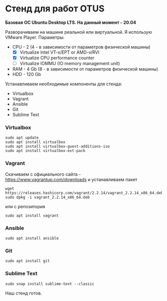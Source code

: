 # Стенд для работ OTUS

**Базовая ОС Ubuntu Desktop LTS. На данный момент - 20.04**

Разворачиваем на машине реальной или виртуальной. Я использую VMware Player.
Параметры:
* CPU - 2 (4 - в зависимости от параметров физической машины) 
  - [x] Virtualize Intel VT-x/EPT or AMD-v/RVI
  - [x] Virtualize CPU performance counter
  - [ ] Virtualize IOMMU (IO memory management unit)
* RAM - 4 Gb (8 - в зависимости от параметров физической машины)
* HDD - 120 Gb

Устанавливаем необходимые компоненты для стенда:
* Virtualbox
* Vagrant
* Ansible
* Git
* Sublime Text

### Virtualbox

```
sudo apt update
sudo apt install virtualbox
sudo apt install virtualbox-guest-additions-iso
sudo apt install virtualbox-ext-pack
```

### Vagrant

Скачиваем с официального сайта - https://www.vagrantup.com/downloads и устанавливаем пакет
```
wget https://releases.hashicorp.com/vagrant/2.2.14/vagrant_2.2.14_x86_64.deb
sudo dpkg -i vagrant_2.2.14_x86_64.deb
```

или с репозитория

```
sudo apt install vagrant
```

### Ansible 

```
sudo apt install ansible
```

### Git

```
sudo apt install git
```

### Sublime Text

```
sudo snap install sublime-text --classic
```

Наш стенд готов.
